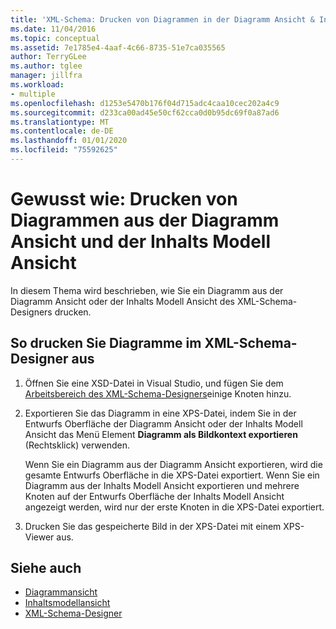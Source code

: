 ```yaml
---
title: 'XML-Schema: Drucken von Diagrammen in der Diagramm Ansicht & Inhalts Modell Ansicht'
ms.date: 11/04/2016
ms.topic: conceptual
ms.assetid: 7e1785e4-4aaf-4c66-8735-51e7ca035565
author: TerryGLee
ms.author: tglee
manager: jillfra
ms.workload:
- multiple
ms.openlocfilehash: d1253e5470b176f04d715adc4caa10cec202a4c9
ms.sourcegitcommit: d233ca00ad45e50cf62cca0d0b95dc69f0a87ad6
ms.translationtype: MT
ms.contentlocale: de-DE
ms.lasthandoff: 01/01/2020
ms.locfileid: "75592625"
---
```

# <a name="how-to-print-diagrams-from-the-graph-view-and-the-content-model-view"></a>Gewusst wie: Drucken von Diagrammen aus der Diagramm Ansicht und der Inhalts Modell Ansicht

In diesem Thema wird beschrieben, wie Sie ein Diagramm aus der Diagramm Ansicht oder der Inhalts Modell Ansicht des XML-Schema-Designers drucken.

## <a name="to-print-diagrams-from-the-xml-schema-designer"></a>So drucken Sie Diagramme im XML-Schema-Designer aus

1. Öffnen Sie eine XSD-Datei in Visual Studio, und fügen Sie dem [Arbeitsbereich des XML-Schema-Designers](../xml-tools/xml-schema-designer-workspace.md)einige Knoten hinzu.

2. Exportieren Sie das Diagramm in eine XPS-Datei, indem Sie in der Entwurfs Oberfläche der Diagramm Ansicht oder der Inhalts Modell Ansicht das Menü Element **Diagramm als Bildkontext exportieren** (Rechtsklick) verwenden.

     Wenn Sie ein Diagramm aus der Diagramm Ansicht exportieren, wird die gesamte Entwurfs Oberfläche in die XPS-Datei exportiert. Wenn Sie ein Diagramm aus der Inhalts Modell Ansicht exportieren und mehrere Knoten auf der Entwurfs Oberfläche der Inhalts Modell Ansicht angezeigt werden, wird nur der erste Knoten in die XPS-Datei exportiert.

3. Drucken Sie das gespeicherte Bild in der XPS-Datei mit einem XPS-Viewer aus.

## <a name="see-also"></a>Siehe auch

- [Diagrammansicht](../xml-tools/graph-view.md)
- [Inhaltsmodellansicht](../xml-tools/content-model-view.md)
- [XML-Schema-Designer](../xml-tools/xml-schema-designer-workspace.md)
